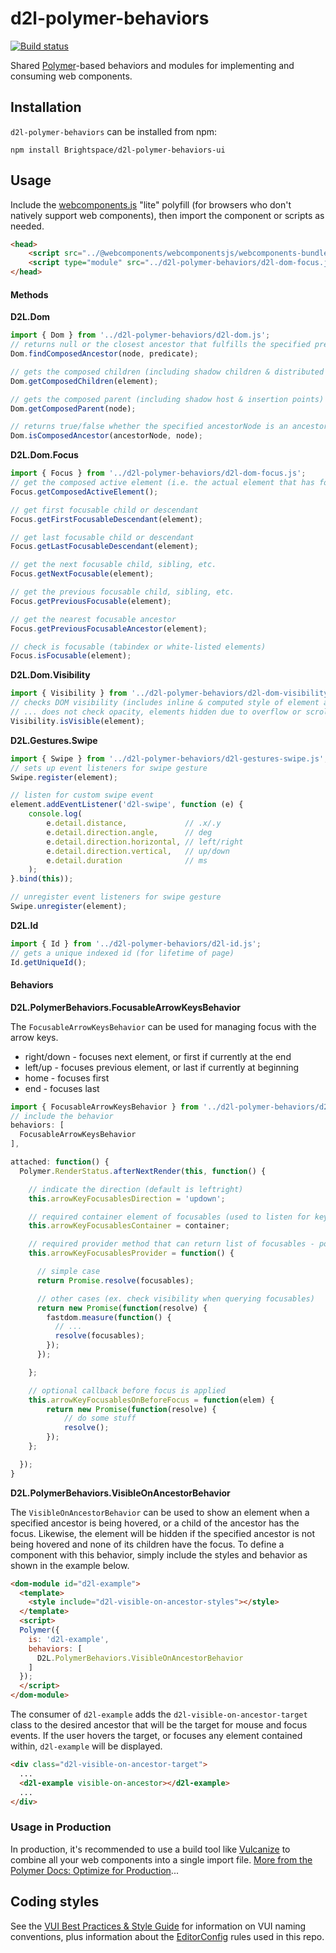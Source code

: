 # d2l-polymer-behaviors
[![Build status][ci-image]][ci-url]

Shared [Polymer](https://www.polymer-project.org/1.0/)-based behaviors and modules for implementing and consuming web components.

## Installation

`d2l-polymer-behaviors` can be installed from npm:
```shell
npm install Brightspace/d2l-polymer-behaviors-ui
```

## Usage

Include the [webcomponents.js](http://webcomponents.org/polyfills/) "lite" polyfill (for browsers who don't natively support web components), then import the component or scripts as needed.

```html
<head>
	<script src="../@webcomponents/webcomponentsjs/webcomponents-bundle.js"></script>
	<script type="module" src="../d2l-polymer-behaviors/d2l-dom-focus.js"></script>
</head>
```

#### Methods

**D2L.Dom**

```javascript
import { Dom } from '../d2l-polymer-behaviors/d2l-dom.js';
// returns null or the closest ancestor that fulfills the specified predicate fxn
Dom.findComposedAncestor(node, predicate);

// gets the composed children (including shadow children & distributed children)
Dom.getComposedChildren(element);

// gets the composed parent (including shadow host & insertion points)
Dom.getComposedParent(node);

// returns true/false whether the specified ancestorNode is an ancestor of node
Dom.isComposedAncestor(ancestorNode, node);
```

**D2L.Dom.Focus**

```javascript
import { Focus } from '../d2l-polymer-behaviors/d2l-dom-focus.js';
// get the composed active element (i.e. the actual element that has focus)
Focus.getComposedActiveElement();

// get first focusable child or descendant
Focus.getFirstFocusableDescendant(element);

// get last focusable child or descendant
Focus.getLastFocusableDescendant(element);

// get the next focusable child, sibling, etc.
Focus.getNextFocusable(element);

// get the previous focusable child, sibling, etc.
Focus.getPreviousFocusable(element);

// get the nearest focusable ancestor
Focus.getPreviousFocusableAncestor(element);

// check is focusable (tabindex or white-listed elements)
Focus.isFocusable(element);
```

**D2L.Dom.Visibility**

```javascript
import { Visibility } from '../d2l-polymer-behaviors/d2l-dom-visibility.js';
// checks DOM visibility (includes inline & computed style of element and ancestors)
// ... does not check opacity, elements hidden due to overflow or scrolled out of view
Visibility.isVisible(element);
```

**D2L.Gestures.Swipe**

```javascript
import { Swipe } from '../d2l-polymer-behaviors/d2l-gestures-swipe.js';
// sets up event listeners for swipe gesture
Swipe.register(element);

// listen for custom swipe event
element.addEventListener('d2l-swipe', function (e) {
	console.log(
		e.detail.distance,             // .x/.y
		e.detail.direction.angle,      // deg
		e.detail.direction.horizontal, // left/right
		e.detail.direction.vertical,   // up/down
		e.detail.duration              // ms
	);
}.bind(this));

// unregister event listeners for swipe gesture
Swipe.unregister(element);
```

**D2L.Id**

```javascript
import { Id } from '../d2l-polymer-behaviors/d2l-id.js';
// gets a unique indexed id (for lifetime of page)
Id.getUniqueId();
```

#### Behaviors

**D2L.PolymerBehaviors.FocusableArrowKeysBehavior**

The `FocusableArrowKeysBehavior` can be used for managing focus with the arrow keys.

* right/down - focuses next element, or first if currently at the end
* left/up - focuses previous element, or last if currently at beginning
* home - focuses first
* end - focuses last

```javascript
import { FocusableArrowKeysBehavior } from '../d2l-polymer-behaviors/d2l-focusable-arrowkeys-behavior.js';
// include the behavior
behaviors: [
  FocusableArrowKeysBehavior
],

attached: function() {
  Polymer.RenderStatus.afterNextRender(this, function() {

    // indicate the direction (default is leftright)
    this.arrowKeyFocusablesDirection = 'updown';

    // required container element of focusables (used to listen for key events)
    this.arrowKeyFocusablesContainer = container;

    // required provider method that can return list of focusables - possible async
    this.arrowKeyFocusablesProvider = function() {

      // simple case
      return Promise.resolve(focusables);

      // other cases (ex. check visibility when querying focusables)
      return new Promise(function(resolve) {
        fastdom.measure(function() {
          // ...
          resolve(focusables);
        });
      });

    };

    // optional callback before focus is applied
    this.arrowKeyFocusablesOnBeforeFocus = function(elem) {
        return new Promise(function(resolve) {
            // do some stuff
            resolve();
        });
    };

  });
}
```

**D2L.PolymerBehaviors.VisibleOnAncestorBehavior**

The `VisibleOnAncestorBehavior` can be used to show an element when a specified ancestor is being hovered, or a child of the ancestor has the focus.  Likewise, the element will be hidden if the specified ancestor is not being hovered and none of its children have the focus.  To define a component with this behavior, simply include the styles and behavior as shown in the example below.

```html
<dom-module id="d2l-example">
  <template>
    <style include="d2l-visible-on-ancestor-styles"></style>
  </template>
  <script>
  Polymer({
    is: 'd2l-example',
    behaviors: [
      D2L.PolymerBehaviors.VisibleOnAncestorBehavior
    ]
  });
  </script>
</dom-module>
```

The consumer of `d2l-example` adds the `d2l-visible-on-ancestor-target` class to the desired ancestor that will be the target for mouse and focus events.  If the user hovers the target, or focuses any element contained within, `d2l-example` will be displayed.

```html
<div class="d2l-visible-on-ancestor-target">
  ...
  <d2l-example visible-on-ancestor></d2l-example>
  ...
</div>
```

### Usage in Production

In production, it's recommended to use a build tool like [Vulcanize](https://github.com/Polymer/vulcanize) to combine all your web components into a single import file. [More from the Polymer Docs: Optimize for Production](https://www.polymer-project.org/1.0/tools/optimize-for-production.html)...

## Coding styles

See the [VUI Best Practices & Style Guide](https://github.com/Brightspace/valence-ui-docs/wiki/Best-Practices-&-Style-Guide) for information on VUI naming conventions, plus information about the [EditorConfig](http://editorconfig.org) rules used in this repo.

[ci-url]: https://travis-ci.org/Brightspace/d2l-polymer-behaviors-ui
[ci-image]: https://travis-ci.org/Brightspace/d2l-polymer-behaviors-ui.svg?branch=master
